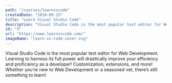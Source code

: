```yaml
---
path: "/courses/learnvscode"
createdDate: "2018-09-15"
title: "Learn Visual Studio Code"
description: "Visual Studio Code is the most popular text editor for Web Development. Learning to harness its full power will drastically improve your efficiency and proficiency as a developer! Customization, extensions, and more! Whether you’re new to Web Development or a seasoned vet, there’s still something to learn!"
id: "3"
url: "https://www.learnvscode.com/"
imageName: "learn-vs-code-cover.svg"
---
```


Visual Studio Code is the most popular text editor for Web Development. Learning to harness its full power will drastically improve your efficiency and proficiency as a developer! Customization, extensions, and more! Whether you’re new to Web Development or a seasoned vet, there’s still something to learn!

